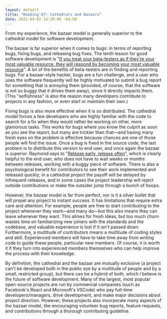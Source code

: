 ```yaml
--- 
layout: default
title: "Reading 07: Cathedrals and Bazaars"
date: 2021-04-02 14:30:00 -04:00
--- 
```


From my experience, the bazaar model is generally superior to the cathedral model for software development.

The bazaar is far superior when it comes to bugs: in terms of reporting bugs, fixing bugs, and releasing bug fixes. The tenth lesson for good software development is "[If you treat your beta-testers as if they're your most valuable resource, they will respond by becoming your most valuable resource](http://www.catb.org/~esr/writings/cathedral-bazaar/cathedral-bazaar/ar01s06.html)". A lot of the benefits of beta-testers are in finding and reporting bugs. For a bazaar-style hacker, bugs are a fun challenge, and a user who uses the software frequently will be highly motivated to submit a bug report for something that is annoying them (provided, of course, that the software is not so buggy that it drives them away), since it directly impacts them. (This "selfishness" is also the reason many developers contribute to projects in any fashion, or even start or maintain their own.)

Fixing bugs is also more effective when it is so distributed. The cathedral model forces a few developers who are highly familiar with the code to search for a fix when they would rather be working on other, more glamorous tasks. This works for bugs where you know the culprit as soon as you see the report, but many are trickier than that—and having many fresh eyes on the problem is effective because chances are one of those people will find the issue. Once a bug is fixed in the source code, the last problem is to distribute this version to end user, and once again the bazaar is superior. Raymond says to "[Release early, release often](http://www.catb.org/~esr/writings/cathedral-bazaar/cathedral-bazaar/ar01s04.html)", which is clearly helpful to the end user, who does not have to wait weeks or months between releases, working with a buggy piece of software. There is also a psychological benefit for contributors to see their work implemented and released quickly; in a cathedral project the payoff will be delayed by infrequent releases, and in some cases the project leadership will reject outside contributions or make the outsider jump through a bunch of hoops.

However, the bazaar model is far from perfect, nor is it a silver bullet that will propel any project to instant success. It has limitations that require extra care and attention. For example, people are free to start contributing to the project whenever they want—and many do—but this also means they can leave whenever they want. This allows for fresh ideas, but too much churn wastes time on familiarizing new joiners with the standards and the codebase, and valuable experience is lost if it isn't passed down. Furthermore, a multitude of contributors means a multitude of coding styles and skill. Experienced members will have to take time away from writing code to guide these people, particular new members. Of course, it is worth it if they turn into experienced members themselves who can help improve the process with their knowledge.

By definition, the cathedral and the bazaar are mutually exclusive (a project can't be developed both in the public eye by a multitude of people and by a small, restricted group), but there can be a hybrid of both, which I believe is the future of software development. Many of the largest, most popular open-source projects are run by commercial companies (such as Facebook's React and Microsoft's VSCode) who pay full-time developers/managers, drive development, and make major decisions about project direction. However, these projects also incorporate many aspects of the bazaar model, like encouraging volunteer bug reports, feature requests, and contributions through a thorough contributing guideline.
